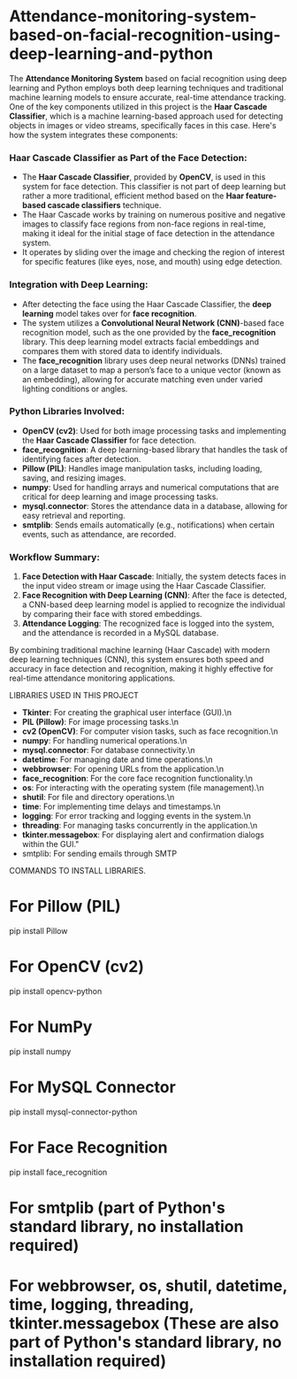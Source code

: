 # Attendance-monitoring-system-based-on-facial-recognition-using-deep-learning-and-python


The **Attendance Monitoring System** based on facial recognition using deep learning and Python employs both deep learning techniques and traditional machine learning models to ensure accurate, real-time attendance tracking. One of the key components utilized in this project is the **Haar Cascade Classifier**, which is a machine learning-based approach used for detecting objects in images or video streams, specifically faces in this case. Here's how the system integrates these components:

### **Haar Cascade Classifier** as Part of the Face Detection:
- The **Haar Cascade Classifier**, provided by **OpenCV**, is used in this system for face detection. This classifier is not part of deep learning but rather a more traditional, efficient method based on the **Haar feature-based cascade classifiers** technique.
- The Haar Cascade works by training on numerous positive and negative images to classify face regions from non-face regions in real-time, making it ideal for the initial stage of face detection in the attendance system.
- It operates by sliding over the image and checking the region of interest for specific features (like eyes, nose, and mouth) using edge detection.

### Integration with Deep Learning:
- After detecting the face using the Haar Cascade Classifier, the **deep learning** model takes over for **face recognition**.
- The system utilizes a **Convolutional Neural Network (CNN)**-based face recognition model, such as the one provided by the **face_recognition** library. This deep learning model extracts facial embeddings and compares them with stored data to identify individuals.
- The **face_recognition** library uses deep neural networks (DNNs) trained on a large dataset to map a person’s face to a unique vector (known as an embedding), allowing for accurate matching even under varied lighting conditions or angles.

### Python Libraries Involved:
- **OpenCV (cv2)**: Used for both image processing tasks and implementing the **Haar Cascade Classifier** for face detection.
- **face_recognition**: A deep learning-based library that handles the task of identifying faces after detection.
- **Pillow (PIL)**: Handles image manipulation tasks, including loading, saving, and resizing images.
- **numpy**: Used for handling arrays and numerical computations that are critical for deep learning and image processing tasks.
- **mysql.connector**: Stores the attendance data in a database, allowing for easy retrieval and reporting.
- **smtplib**: Sends emails automatically (e.g., notifications) when certain events, such as attendance, are recorded.

### Workflow Summary:
1. **Face Detection with Haar Cascade**: Initially, the system detects faces in the input video stream or image using the Haar Cascade Classifier.
2. **Face Recognition with Deep Learning (CNN)**: After the face is detected, a CNN-based deep learning model is applied to recognize the individual by comparing their face with stored embeddings.
3. **Attendance Logging**: The recognized face is logged into the system, and the attendance is recorded in a MySQL database.

By combining traditional machine learning (Haar Cascade) with modern deep learning techniques (CNN), this system ensures both speed and accuracy in face detection and recognition, making it highly effective for real-time attendance monitoring applications.




LIBRARIES USED IN THIS PROJECT
- **Tkinter**: For creating the graphical user interface (GUI).\n
- **PIL (Pillow)**: For image processing tasks.\n
- **cv2 (OpenCV)**: For computer vision tasks, such as face recognition.\n
- **numpy**: For handling numerical operations.\n
- **mysql.connector**: For database connectivity.\n
- **datetime**: For managing date and time operations.\n
- **webbrowser**: For opening URLs from the application.\n
- **face_recognition**: For the core face recognition functionality.\n
- **os**: For interacting with the operating system (file management).\n
- **shutil**: For file and directory operations.\n
- **time**: For implementing time delays and timestamps.\n
- **logging**: For error tracking and logging events in the system.\n
- **threading**: For managing tasks concurrently in the application.\n
- **tkinter.messagebox**: For displaying alert and confirmation dialogs within the GUI."
- smtplib: For sending emails through SMTP


COMMANDS TO INSTALL LIBRARIES.
# For Pillow (PIL)
pip install Pillow

# For OpenCV (cv2)
pip install opencv-python

# For NumPy
pip install numpy

# For MySQL Connector
pip install mysql-connector-python

# For Face Recognition
pip install face_recognition

# For smtplib (part of Python's standard library, no installation required)

# For webbrowser, os, shutil, datetime, time, logging, threading, tkinter.messagebox (These are also part of Python's standard library, no installation required)

